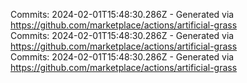 Commits: 2024-02-01T15:48:30.286Z - Generated via https://github.com/marketplace/actions/artificial-grass
<br>
Commits: 2024-02-01T15:48:30.286Z - Generated via https://github.com/marketplace/actions/artificial-grass
<br>
Commits: 2024-02-01T15:48:30.286Z - Generated via https://github.com/marketplace/actions/artificial-grass
<br>
